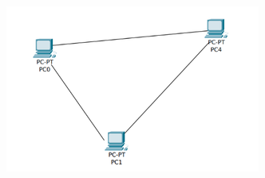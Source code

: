 ![Image Description](https://github.com/VaradBelwalkar/helpful-tutorials/blob/main/Networking/WHY_IP/Images/1.png?raw=true)
